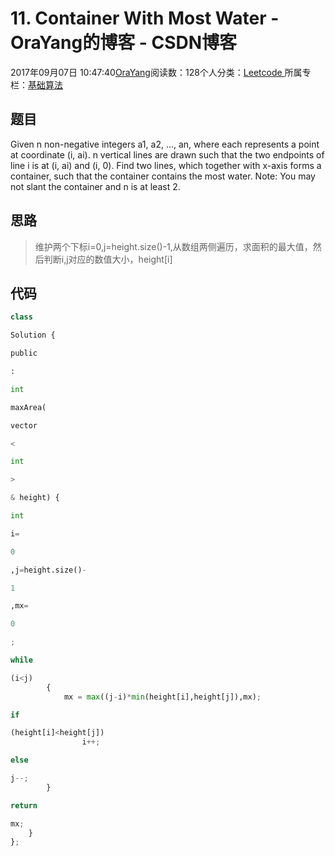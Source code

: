 
# 11. Container With Most Water - OraYang的博客 - CSDN博客

2017年09月07日 10:47:40[OraYang](https://me.csdn.net/u010665216)阅读数：128个人分类：[Leetcode																](https://blog.csdn.net/u010665216/article/category/7026962)
所属专栏：[基础算法](https://blog.csdn.net/column/details/16604.html)



## 题目
Given n non-negative integers a1, a2, …, an, where each represents a point at coordinate (i, ai). n vertical lines are drawn such that the two endpoints of line i is at (i, ai) and (i, 0). Find two lines, which together with x-axis forms a container, such that the container contains the most water.
Note: You may not slant the container and n is at least 2.
## 思路
> 维护两个下标i=0,j=height.size()-1,从数组两侧遍历，求面积的最大值，然后判断i,j对应的数值大小，height[i]

## 代码
```python
class
```
```python
Solution {
```
```python
public
```
```python
:
```
```python
int
```
```python
maxArea(
```
```python
vector
```
```python
<
```
```python
int
```
```python
>
```
```python
& height) {
```
```python
int
```
```python
i=
```
```python
0
```
```python
,j=height.size()-
```
```python
1
```
```python
,mx=
```
```python
0
```
```python
;
```
```python
while
```
```python
(i<j)
        {
            mx = max((j-i)*min(height[i],height[j]),mx);
```
```python
if
```
```python
(height[i]<height[j])
                i++;
```
```python
else
```
```python
j--;
        }
```
```python
return
```
```python
mx;
    }
};
```

